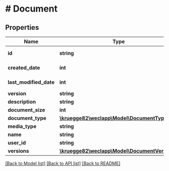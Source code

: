 # # Document

## Properties

Name | Type | Description | Notes
------------ | ------------- | ------------- | -------------
**id** | **string** |  | [optional] [readonly]
**created_date** | **int** |  | [optional] [readonly]
**last_modified_date** | **int** |  | [optional] [readonly]
**version** | **string** |  | [optional]
**description** | **string** |  | [optional]
**document_size** | **int** |  | [optional]
**document_type** | [**\kruegge82\weclapp\Model\DocumentType**](DocumentType.md) |  | [optional]
**media_type** | **string** |  | [optional]
**name** | **string** |  | [optional]
**user_id** | **string** |  | [optional]
**versions** | [**\kruegge82\weclapp\Model\DocumentVersion[]**](DocumentVersion.md) |  | [optional]

[[Back to Model list]](../../README.md#models) [[Back to API list]](../../README.md#endpoints) [[Back to README]](../../README.md)
